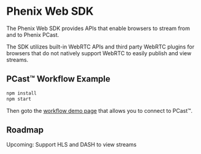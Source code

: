 # Phenix Web SDK

The Phenix Web SDK provides APIs that enable browsers to stream from and to Phenix PCast.

The SDK utilizes built-in WebRTC APIs and third party WebRTC plugins for browsers that do not natively support WebRTC to easily publish and view streams.


## PCast&trade; Workflow Example

```sh
npm install
npm start
```

Then goto the [workflow demo page](http://localhost:8888/) that allows you to connect to PCast&trade;.


## Roadmap

Upcoming: Support HLS and DASH to view streams
